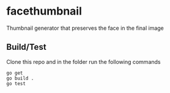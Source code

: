 # facethumbnail
Thumbnail generator that preserves the face in the final image


## Build/Test
Clone this repo and in the folder run the following commands

```
go get
go build .
go test
```

